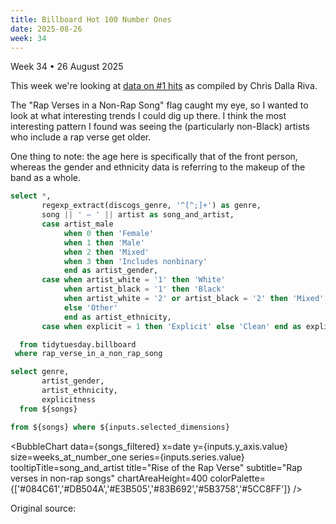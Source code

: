 ```yaml
---
title: Billboard Hot 100 Number Ones
date: 2025-08-26
week: 34
---
```


<Note>
  Week 34 • 26 August 2025
</Note>

This week we're looking at [data on #1 hits](https://github.com/rfordatascience/tidytuesday/blob/main/data/2025/2025-08-26/readme.md) as compiled by Chris Dalla Riva.

The "Rap Verses in a Non-Rap Song" flag caught my eye, so I wanted to look at what interesting trends I could dig up there. I think the most interesting pattern I found was seeing the (particularly non-Black) artists who include a rap verse get older.

One thing to note: the age here is specifically that of the front person, whereas the gender and ethnicity data is referring to the makeup of the band as a whole.

```sql songs
select *,
       regexp_extract(discogs_genre, '^[^;]+') as genre,
       song || ' – ' || artist as song_and_artist,
       case artist_male
            when 0 then 'Female'
            when 1 then 'Male'
            when 2 then 'Mixed'
            when 3 then 'Includes nonbinary'
            end as artist_gender,
       case when artist_white = '1' then 'White'
            when artist_black = '1' then 'Black'
            when artist_white = '2' or artist_black = '2' then 'Mixed'
            else 'Other'
            end as artist_ethnicity,
       case when explicit = 1 then 'Explicit' else 'Clean' end as explicitness

  from tidytuesday.billboard
 where rap_verse_in_a_non_rap_song
```

```sql dimensions
select genre,
       artist_gender,
       artist_ethnicity,
       explicitness
  from ${songs}
```

<DimensionGrid data={dimensions} name="selected_dimensions" />

```sql songs_filtered
from ${songs} where ${inputs.selected_dimensions}
```

<Dropdown name=y_axis title="Y-Axis">
    <DropdownOption valueLabel="Front Person Age" value="front_person_age" />
    <DropdownOption valueLabel="Overall Rating" value="overall_rating" />
    <DropdownOption valueLabel="Weeks at Number One" value="weeks_at_number_one" />
</Dropdown>

<Dropdown name=series title="Series">
    <DropdownOption valueLabel="Artist Ethnicity" value="artist_ethnicity" />
    <DropdownOption valueLabel="Artist Gender" value="artist_gender" />
    <DropdownOption valueLabel="Explicitness" value="explicitness" />
    <DropdownOption valueLabel="Genre" value="genre" />
</Dropdown>

<BubbleChart
    data={songs_filtered}
    x=date
    y={inputs.y_axis.value}
    size=weeks_at_number_one
    series={inputs.series.value}
    tooltipTitle=song_and_artist
    title="Rise of the Rap Verse"
    subtitle="Rap verses in non-rap songs"
    chartAreaHeight=400
    colorPalette={['#084C61','#DB504A','#E3B505','#83B692','#5B3758','#5CC8FF']}
/>

<Note>
  Original source: <Link url="https://docs.google.com/spreadsheets/d/1j1AUgtMnjpFTz54UdXgCKZ1i4bNxFjf01ImJ-BqBEt0/edit?gid=1974823090#gid=1974823090" label="Billboard Hot 100 Number Ones Database" />
  <Info description="#1 hits between 4 August 1958 and 11 January 2025" />
</Note>
